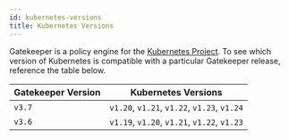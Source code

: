 ```yaml
---
id: kubernetes-versions
title: Kubernetes Versions
---
```


Gatekeeper is a policy engine for the [Kubernetes Project](https://kubernetes.io/). To see which version of Kubernetes is compatible with a particular Gatekeeper release, reference the table below.

| Gatekeeper Version | Kubernetes Versions                         |
|--------------------|---------------------------------------------|
| `v3.7`             | `v1.20`, `v1.21`, `v1.22`, `v1.23`, `v1.24` |
| `v3.6`             | `v1.19`, `v1.20`, `v1.21`, `v1.22`, `v1.23` |
